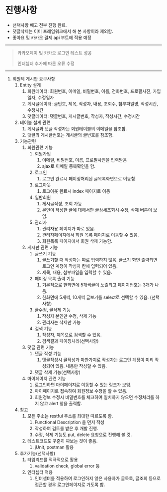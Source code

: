 # 진행사항

- 선택사항 빼고 전부 진행 완료.
- 댓글삭제는 이미 프레임워크에서 해 본 사항이라 제외함.
- 좋아요 및 카카오 결제 api 부트에 적용 예정

<hr>

> 카카오페이 및 카카오 로그인 테스트 성공
>
> 인터셉터 추가에 따른 오류 수정

<hr>

1. 회원제 게시판 요구사항
    1. Entity 설계
        1. 회원데이터: 회원번호, 이메일, 비밀번호, 이름, 전화번호, 프로필사진, 가입일자, 수정일자
        2. 게시글데이터: 글번호, 제목, 작성자, 내용, 조회수, 첨부파일명, 작성시간, 수정시간
        3. 댓글데이터: 댓글번호, 게시글번호, 작성자, 작성시간, 수정시간
    2. 테이블 설계 관련
        1. 게시글과 댓글 작성자는 회원테이블의 이메일을 참조함.
        2. 댓글의 게시글번호는 게시글의 글번호를 참조함.
    3. 기능관련
        1. 회원관련 기능
            1. 회원가입
                1. 이메일, 비밀번호, 이름, 프로필사진을 입력받음
                2. ajax로 이메일 중복확인을 함.
            2. 로그인
                1. 로그인 완료시 페이징처리된 글목록화면으로 이동함
            3. 로그아웃
                1. 로그아웃 완료시 index 페이지로 이동
            4. 일반회원
                1. 게시글작성, 조회 가능
                2. 본인이 작성한 글에 대해서만 글상세조회시 수정, 삭제 버튼이 보임.
            5. 관리자
                1. 관리자용 페이지가 따로 있음.
                2. 관리자페이지에서 회원 목록 페이지로 이동할 수 있음.
                3. 회원목록 페이지에서 회원 삭제 가능함.
        2. 게시판 관련 기능
            1. 글쓰기 기능
                1. 글쓰기할 때 작성자는 따로 입력하지 않음. 글쓰기 화면 출력되면 로그인 계정이 작성자 칸에 입력되어 있음.
                2. 제목, 내용, 첨부파일을 입력할 수 있음.
            2. 페이징 목록 출력 기능
                1. 기본적으로 한화면에 5개씩글이 노출되고 페이지번호는 3개가 나옴.
                2. 한화면에 5개씩, 10개씩 글보기를 select로 선택할 수 있음. (선택사항)
            3. 글수정, 글삭제 기능
                1. 작성자 본인만 수정, 삭제 가능
                2. 관리자는 삭제만 가능
            4. 검색 기능
                1. 작성자, 제목으로 검색할 수 있음.
                2. 검색결과 페이징처리(선택사항)
        3. 댓글 관련 기능
            1. 댓글 작성 기능
                1. 댓글작성시 글작성과 마찬가지로 작성자는 로그인 계정이 미리 작성되어 있음. 내용만 작성할 수 있음.
            2. 댓글 삭제 기능(선택사항)
        4. 마이페이지 관련 기능
            1. 로그인하면 마이페이지로 이동할 수 있는 링크가 보임.
            2. 마이페이지로 접속하여 회원정보 수정을 할 수 있음.
            3. 회원정보 수정시 비밀번호를 체크하여 일치하지 않으면 수정처리를 하지 않고 alert 창을 출력함.
    4. 참고
        1. 모든 주소는 restful 주소를 최대한 따르도록 함.
            1. Functional Description 을 먼저 작성
            2. 작성하여 검토를 받은 후 개발 진행.
            3. 수정, 삭제 기능도 put, delete 요청으로 진행해 볼 것.
        2. 테스트코드도 꾸준히 짜보는 것이 좋음.
            1. jUnit, postman 활용
    5. 추가기능(선택사항)
        1. 타임리프를 적극적으로 활용
            1. validation check, global error 등
        2. 인터셉터 적용
            1. 인터셉터를 적용하여 로그인하지 않은 사용자가 글목록, 글조회 등으로 접근할 경우 로그인페이지로 가도록 함.

